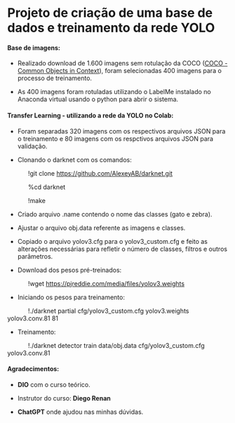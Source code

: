 # Projeto de criação de uma base de dados e treinamento da rede YOLO

#### Base de imagens:

- Realizado download de 1.600 imagens sem rotulação da COCO ([COCO - Common Objects in Context](https://cocodataset.org/#home)), foram selecionadas 400 imagens para o processo de treinamento.

- As 400 imagens foram rotuladas utilizando o LabelMe instalado no Anaconda virtual usando o python para abrir o sistema.

#### Transfer Learning - utilizando a rede da YOLO no Colab:

- Foram separadas 320 imagens com os respectivos arquivos JSON para o treinamento e 80 imagens com os respctivos arquivos JSON para validação.

- Clonando o darknet com os comandos: 

            !git clone https://github.com/AlexeyAB/darknet.git

            %cd darknet

            !make

- Criado arquivo .name contendo o nome das classes (gato e zebra).

- Ajustar o arquivo obj.data referente as imagens e classes.

- Copiado o arquivo yolov3.cfg para o yolov3_custom.cfg e feito as alterações necessárias para refletir o número de classes, filtros e outros parâmetros.

- Download dos pesos pré-treinados:

            !wget https://pjreddie.com/media/files/yolov3.weights

- Iniciando os pesos para treinamento:

            !./darknet partial cfg/yolov3_custom.cfg yolov3.weights yolov3.conv.81 81

- Treinamento:

            !./darknet detector train data/obj.data cfg/yolov3_custom.cfg yolov3.conv.81


#### Agradecimentos:

- **DIO** com o curso teórico.

- Instrutor do curso: **Diego Renan**

- **ChatGPT**  onde ajudou nas minhas dúvidas.




